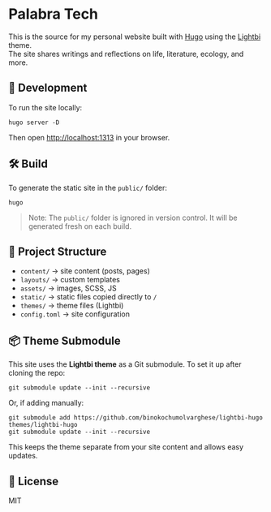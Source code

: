 # Palabra Tech

This is the source for my personal website built with [Hugo](https://gohugo.io/) using the [Lightbi](https://github.com/binokochumolvarghese/lightbi-hugo) theme.  
The site shares writings and reflections on life, literature, ecology, and more.

## 🚀 Development

To run the site locally:

    hugo server -D

Then open [http://localhost:1313](http://localhost:1313) in your browser.

## 🛠️ Build

To generate the static site in the `public/` folder:

    hugo

> Note: The `public/` folder is ignored in version control. It will be generated fresh on each build.

## 📂 Project Structure

- `content/` → site content (posts, pages)
- `layouts/` → custom templates
- `assets/` → images, SCSS, JS
- `static/` → static files copied directly to `/`
- `themes/` → theme files (Lightbi)
- `config.toml` → site configuration

## 📦 Theme Submodule

This site uses the **Lightbi theme** as a Git submodule. To set it up after cloning the repo:

    git submodule update --init --recursive

Or, if adding manually:

    git submodule add https://github.com/binokochumolvarghese/lightbi-hugo themes/lightbi-hugo
    git submodule update --init --recursive

This keeps the theme separate from your site content and allows easy updates.

## 📜 License

MIT
